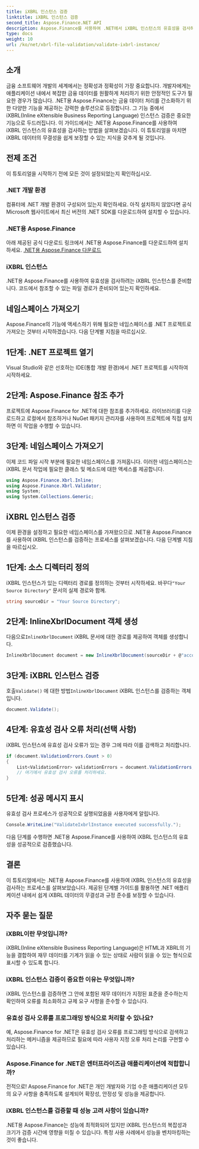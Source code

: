 ```yaml
---
title: iXBRL 인스턴스 검증
linktitle: iXBRL 인스턴스 검증
second_title: Aspose.Finance.NET API
description: Aspose.Finance를 사용하여 .NET에서 iXBRL 인스턴스의 유효성을 검사하는 방법을 알아보세요. 손쉽게 데이터 무결성과 규정 준수를 보장하세요. #Aspose #금융 #iXBRL
type: docs
weight: 10
url: /ko/net/xbrl-file-validation/validate-ixbrl-instance/
---
```

## 소개
금융 소프트웨어 개발의 세계에서는 정확성과 정확성이 가장 중요합니다. 개발자에게는 애플리케이션 내에서 복잡한 금융 데이터를 원활하게 처리하기 위한 안정적인 도구가 필요한 경우가 많습니다. .NET용 Aspose.Finance는 금융 데이터 처리를 간소화하기 위한 다양한 기능을 제공하는 강력한 솔루션으로 등장합니다. 그 기능 중에서 iXBRL(Inline eXtensible Business Reporting Language) 인스턴스 검증은 중요한 기능으로 두드러집니다. 이 가이드에서는 .NET용 Aspose.Finance를 사용하여 iXBRL 인스턴스의 유효성을 검사하는 방법을 살펴보겠습니다. 이 튜토리얼을 마치면 iXBRL 데이터의 무결성을 쉽게 보장할 수 있는 지식을 갖추게 될 것입니다.
## 전제 조건
이 튜토리얼을 시작하기 전에 모든 것이 설정되었는지 확인하십시오.
### .NET 개발 환경
컴퓨터에 .NET 개발 환경이 구성되어 있는지 확인하세요. 아직 설치하지 않았다면 공식 Microsoft 웹사이트에서 최신 버전의 .NET SDK를 다운로드하여 설치할 수 있습니다.
### .NET용 Aspose.Finance
아래 제공된 공식 다운로드 링크에서 .NET용 Aspose.Finance를 다운로드하여 설치하세요.
[.NET용 Aspose.Finance 다운로드](https://releases.aspose.com/finance/net/)
### iXBRL 인스턴스
.NET용 Aspose.Finance를 사용하여 유효성을 검사하려는 iXBRL 인스턴스를 준비합니다. 코드에서 참조할 수 있는 파일 경로가 준비되어 있는지 확인하세요.
## 네임스페이스 가져오기
Aspose.Finance의 기능에 액세스하기 위해 필요한 네임스페이스를 .NET 프로젝트로 가져오는 것부터 시작하겠습니다. 다음 단계별 지침을 따르십시오.
## 1단계: .NET 프로젝트 열기
Visual Studio와 같은 선호하는 IDE(통합 개발 환경)에서 .NET 프로젝트를 시작하여 시작하세요.
## 2단계: Aspose.Finance 참조 추가
프로젝트에 Aspose.Finance for .NET에 대한 참조를 추가하세요. 라이브러리를 다운로드하고 로컬에서 참조하거나 NuGet 패키지 관리자를 사용하여 프로젝트에 직접 설치하면 이 작업을 수행할 수 있습니다.
## 3단계: 네임스페이스 가져오기
이제 코드 파일 시작 부분에 필요한 네임스페이스를 가져옵니다. 이러한 네임스페이스는 iXBRL 문서 작업에 필요한 클래스 및 메소드에 대한 액세스를 제공합니다.
```csharp
using Aspose.Finance.Xbrl.Inline;
using Aspose.Finance.Xbrl.Validator;
using System;
using System.Collections.Generic;
```
## iXBRL 인스턴스 검증
이제 환경을 설정하고 필요한 네임스페이스를 가져왔으므로 .NET용 Aspose.Finance를 사용하여 iXBRL 인스턴스를 검증하는 프로세스를 살펴보겠습니다. 다음 단계별 지침을 따르십시오.
## 1단계: 소스 디렉터리 정의
 iXBRL 인스턴스가 있는 디렉터리 경로를 정의하는 것부터 시작하세요. 바꾸다`"Your Source Directory"` 문서의 실제 경로와 함께.
```csharp
string sourceDir = "Your Source Directory";
```
## 2단계: InlineXbrlDocument 객체 생성
 다음으로`InlineXbrlDocument` iXBRL 문서에 대한 경로를 제공하여 객체를 생성합니다.
```csharp
InlineXbrlDocument document = new InlineXbrlDocument(sourceDir + @"account_1.html");
```
## 3단계: iXBRL 인스턴스 검증
 호출`Validate()` 에 대한 방법`InlineXbrlDocument` iXBRL 인스턴스를 검증하는 객체입니다.
```csharp
document.Validate();
```
## 4단계: 유효성 검사 오류 처리(선택 사항)
iXBRL 인스턴스에 유효성 검사 오류가 있는 경우 그에 따라 이를 검색하고 처리합니다.
```csharp
if (document.ValidationErrors.Count > 0)
{
    List<ValidationError> validationErrors = document.ValidationErrors;
    // 여기에서 유효성 검사 오류를 처리하세요.
}
```
## 5단계: 성공 메시지 표시
유효성 검사 프로세스가 성공적으로 실행되었음을 사용자에게 알립니다.
```csharp
Console.WriteLine("ValidateIxbrlInstance executed successfully.");
```
다음 단계를 수행하면 .NET용 Aspose.Finance를 사용하여 iXBRL 인스턴스의 유효성을 성공적으로 검증했습니다.
## 결론
이 튜토리얼에서는 .NET용 Aspose.Finance를 사용하여 iXBRL 인스턴스의 유효성을 검사하는 프로세스를 살펴보았습니다. 제공된 단계별 가이드를 활용하면 .NET 애플리케이션 내에서 쉽게 iXBRL 데이터의 무결성과 규정 준수를 보장할 수 있습니다.
## 자주 묻는 질문
### iXBRL이란 무엇입니까?
iXBRL(Inline eXtensible Business Reporting Language)은 HTML과 XBRL의 기능을 결합하여 재무 데이터를 기계가 읽을 수 있는 상태로 사람이 읽을 수 있는 형식으로 표시할 수 있도록 합니다.
### iXBRL 인스턴스 검증이 중요한 이유는 무엇입니까?
iXBRL 인스턴스를 검증하면 그 안에 포함된 재무 데이터가 지정된 표준을 준수하는지 확인하여 오류를 최소화하고 규제 요구 사항을 준수할 수 있습니다.
### 유효성 검사 오류를 프로그래밍 방식으로 처리할 수 있나요?
예, Aspose.Finance for .NET은 유효성 검사 오류를 프로그래밍 방식으로 검색하고 처리하는 메커니즘을 제공하므로 필요에 따라 사용자 지정 오류 처리 논리를 구현할 수 있습니다.
### Aspose.Finance for .NET은 엔터프라이즈급 애플리케이션에 적합합니까?
전적으로! Aspose.Finance for .NET은 개인 개발자와 기업 수준 애플리케이션 모두의 요구 사항을 충족하도록 설계되어 확장성, 안정성 및 성능을 제공합니다.
### iXBRL 인스턴스를 검증할 때 성능 고려 사항이 있습니까?
.NET용 Aspose.Finance는 성능에 최적화되어 있지만 iXBRL 인스턴스의 복잡성과 크기가 검증 시간에 영향을 미칠 수 있습니다. 특정 사용 사례에서 성능을 벤치마킹하는 것이 좋습니다.